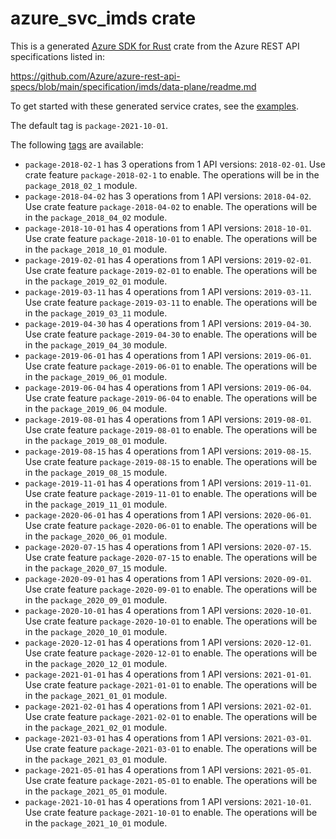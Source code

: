 # azure_svc_imds crate

This is a generated [Azure SDK for Rust](https://github.com/Azure/azure-sdk-for-rust) crate from the Azure REST API specifications listed in:

https://github.com/Azure/azure-rest-api-specs/blob/main/specification/imds/data-plane/readme.md

To get started with these generated service crates, see the [examples](https://github.com/Azure/azure-sdk-for-rust/blob/main/services/README.md#examples).

The default tag is `package-2021-10-01`.

The following [tags](https://github.com/Azure/azure-sdk-for-rust/blob/main/services/tags.md) are available:

- `package-2018-02-1` has 3 operations from 1 API versions: `2018-02-01`. Use crate feature `package-2018-02-1` to enable. The operations will be in the `package_2018_02_1` module.
- `package-2018-04-02` has 3 operations from 1 API versions: `2018-04-02`. Use crate feature `package-2018-04-02` to enable. The operations will be in the `package_2018_04_02` module.
- `package-2018-10-01` has 4 operations from 1 API versions: `2018-10-01`. Use crate feature `package-2018-10-01` to enable. The operations will be in the `package_2018_10_01` module.
- `package-2019-02-01` has 4 operations from 1 API versions: `2019-02-01`. Use crate feature `package-2019-02-01` to enable. The operations will be in the `package_2019_02_01` module.
- `package-2019-03-11` has 4 operations from 1 API versions: `2019-03-11`. Use crate feature `package-2019-03-11` to enable. The operations will be in the `package_2019_03_11` module.
- `package-2019-04-30` has 4 operations from 1 API versions: `2019-04-30`. Use crate feature `package-2019-04-30` to enable. The operations will be in the `package_2019_04_30` module.
- `package-2019-06-01` has 4 operations from 1 API versions: `2019-06-01`. Use crate feature `package-2019-06-01` to enable. The operations will be in the `package_2019_06_01` module.
- `package-2019-06-04` has 4 operations from 1 API versions: `2019-06-04`. Use crate feature `package-2019-06-04` to enable. The operations will be in the `package_2019_06_04` module.
- `package-2019-08-01` has 4 operations from 1 API versions: `2019-08-01`. Use crate feature `package-2019-08-01` to enable. The operations will be in the `package_2019_08_01` module.
- `package-2019-08-15` has 4 operations from 1 API versions: `2019-08-15`. Use crate feature `package-2019-08-15` to enable. The operations will be in the `package_2019_08_15` module.
- `package-2019-11-01` has 4 operations from 1 API versions: `2019-11-01`. Use crate feature `package-2019-11-01` to enable. The operations will be in the `package_2019_11_01` module.
- `package-2020-06-01` has 4 operations from 1 API versions: `2020-06-01`. Use crate feature `package-2020-06-01` to enable. The operations will be in the `package_2020_06_01` module.
- `package-2020-07-15` has 4 operations from 1 API versions: `2020-07-15`. Use crate feature `package-2020-07-15` to enable. The operations will be in the `package_2020_07_15` module.
- `package-2020-09-01` has 4 operations from 1 API versions: `2020-09-01`. Use crate feature `package-2020-09-01` to enable. The operations will be in the `package_2020_09_01` module.
- `package-2020-10-01` has 4 operations from 1 API versions: `2020-10-01`. Use crate feature `package-2020-10-01` to enable. The operations will be in the `package_2020_10_01` module.
- `package-2020-12-01` has 4 operations from 1 API versions: `2020-12-01`. Use crate feature `package-2020-12-01` to enable. The operations will be in the `package_2020_12_01` module.
- `package-2021-01-01` has 4 operations from 1 API versions: `2021-01-01`. Use crate feature `package-2021-01-01` to enable. The operations will be in the `package_2021_01_01` module.
- `package-2021-02-01` has 4 operations from 1 API versions: `2021-02-01`. Use crate feature `package-2021-02-01` to enable. The operations will be in the `package_2021_02_01` module.
- `package-2021-03-01` has 4 operations from 1 API versions: `2021-03-01`. Use crate feature `package-2021-03-01` to enable. The operations will be in the `package_2021_03_01` module.
- `package-2021-05-01` has 4 operations from 1 API versions: `2021-05-01`. Use crate feature `package-2021-05-01` to enable. The operations will be in the `package_2021_05_01` module.
- `package-2021-10-01` has 4 operations from 1 API versions: `2021-10-01`. Use crate feature `package-2021-10-01` to enable. The operations will be in the `package_2021_10_01` module.
